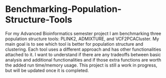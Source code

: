 # Benchmarking-Population-Structure-Tools

For my Advanced Bioinformatics semester project I am benchmarking three population structure tools: PLINK2, ADMIXTURE, and VCF2PCACluster. My main goal is to see which tool is better for population structure and clustering. Each tool uses a different approach and has other functionalities attached to it. I want to understand if there are any tradeoffs between basic analysis and additional functionalities and if those extra functions are worth the added run time/memory usage. This project is still a work in progress, but will be updated once it is completed.
